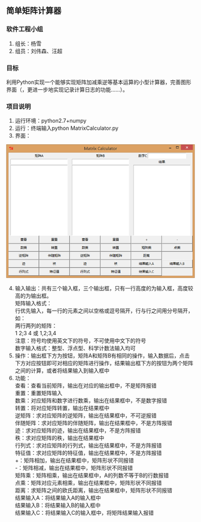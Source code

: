 ## 简单矩阵计算器

### 软件工程小组

1. 组长：杨雪
2. 组员：刘伟森、汪超

### 目标

利用Python实现一个能够实现矩阵加减乘逆等基本运算的小型计算器，完善图形界面（，更进一步地实现记录计算日志的功能......）。

### 项目说明
1. 运行环境：python2.7+numpy
2. 运行：终端输入python MatrixCalculator.py
3. 界面：

![](MatrixCalculator.PNG)

4. 输入输出：共有三个输入框，三个输出框，只有一行高度的为输入框，高度较高的为输出框。  
矩阵输入格式：  
行优先输入，每一行的元素之间以空格或逗号隔开，行与行之间用分号隔开，如：  
两行两列的矩阵：  
1 2;3 4 或 1,2;3,4  
注意：符号均使用英文下的符号，不可使用中文下的符号  
数字输入格式：整型、浮点型、科学计数法输入均可  
5. 操作：输出框下方为按钮，矩阵A和矩阵B有相同的操作，输入数据后，点击下方对应按钮即可对相应的矩阵进行操作，结果输出框下方的按钮为两个矩阵之间的计算，或者将结果输入到输入框中
6. 功能：  
查看：查看当前矩阵，输出在对应的输出框中，不是矩阵报错  
重置：重置矩阵输入  
数乘：对应矩阵和数字进行数乘，输出在结果框中，不是数字报错  
转置：将对应矩阵转置，输出在结果框中  
逆矩阵：求对应矩阵的逆矩阵，输出在结果框中，不可逆报错  
伴随矩阵：求对应矩阵的伴随矩阵，输出在结果框中，不是方阵报错  
迹：求对应矩阵的迹，输出在结果框中，不是方阵报错  
秩：求对应矩阵的秩，输出在结果框中  
行列式：求对应矩阵的行列式，输出在结果框中，不是方阵报错  
特征值：求对应矩阵的特征值，输出在结果框中，不是方阵报错  
+：矩阵相加，输出在结果框中，矩阵形状不同报错  
-：矩阵相减，输出在结果框中，矩阵形状不同报错  
矩阵乘：矩阵相乘，输出在结果框中，A的列数不等于B的行数报错  
点乘：矩阵对应元素相乘，输出在结果框中，矩阵形状不同报错  
距离：求矩阵之间的欧氏距离，输出在结果框中，矩阵形状不同报错  
结果输入A：将结果输入A的输入框中  
结果输入B：将结果输入B的输入框中  
结果输入C：将结果输入C的输入框中，将矩阵结果输入报错  
